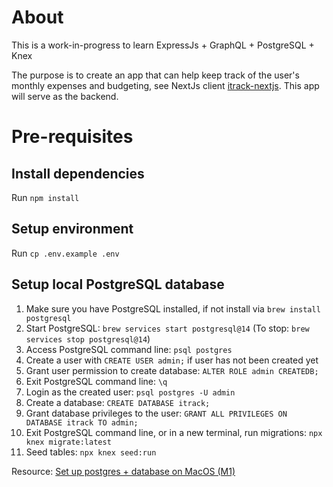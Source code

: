 # About

This is a work-in-progress to learn ExpressJs + GraphQL + PostgreSQL + Knex

The purpose is to create an app that can help keep track of the user's monthly expenses and budgeting, see NextJs client [itrack-nextjs](https://github.com/fattynomnom/itrack-nextjs). This app will serve as the backend.

# Pre-requisites

## Install dependencies

Run `npm install`

## Setup environment

Run `cp .env.example .env`

## Setup local PostgreSQL database

1. Make sure you have PostgreSQL installed, if not install via `brew install postgresql`
1. Start PostgreSQL: `brew services start postgresql@14` (To stop: `brew services stop postgresql@14`)
1. Access PostgreSQL command line: `psql postgres`
1. Create a user with `CREATE USER admin;` if user has not been created yet
1. Grant user permission to create database: `ALTER ROLE admin CREATEDB;`
1. Exit PostgreSQL command line: `\q`
1. Login as the created user: `psql postgres -U admin`
1. Create a database: `CREATE DATABASE itrack;`
1. Grant database privileges to the user: `GRANT ALL PRIVILEGES ON DATABASE itrack TO admin;`
1. Exit PostgreSQL command line, or in a new terminal, run migrations: `npx knex migrate:latest`
1. Seed tables: `npx knex seed:run`

Resource: [Set up postgres + database on MacOS (M1)](https://gist.github.com/phortuin/2fe698b6c741fd84357cec84219c6667)
